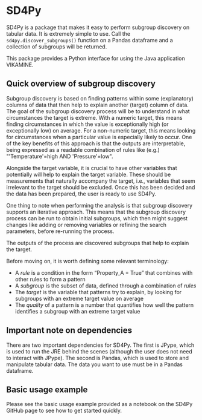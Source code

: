 # SD4Py

SD4Py is a package that makes it easy to perform subgroup discovery on tabular data. It is extremely simple to use. Call the `sd4py.discover_subgroups()` function on a Pandas dataframe and a collection of subgroups will be returned. 

This package provides a Python interface for using the Java application VIKAMINE. 

## Quick overview of subgroup discovery

Subgroup discovery is based on finding patterns within some (explanatory) columns of data that then help to explain another (target) column of data. 
The goal of the subgroup discovery process will be to understand in what circumstances the target is extreme. With a numeric target, this means finding circumstances in which the value is exceptionally high (or exceptionally low) on average.
For a non-numeric target, this means looking for circumstances when a particular value is especially likely to occur.
One of the key benefits of this approach is that the outputs are interpretable, being expressed as a readable combination of rules like (e.g.)  "'Temperature'=high AND 'Pressure'=low". 

Alongside the target variable, it is crucial to have other variables that potentially will help to explain the target variable. These should be measurements that naturally accompany the target, i.e., variables that seem irrelevant to the target should be excluded. 
Once this has been decided and the data has been prepared, the user is ready to use SD4Py. 

One thing to note when performing the analysis is that subgroup discovery supports an iterative approach. This means that the subgroup discovery process can be run to obtain initial subgroups, 
which then might suggest changes like adding or removing variables or refining the search parameters, before re-running the process. 

The outputs of the process are discovered subgroups that help to explain the target. 

Before moving on, it is worth defining some relevant terminology:
 * A *rule* is a condition in the form “Property_A = True” that combines with other rules to form a pattern
 * A *subgroup* is the subset of data, defined through a combination of *rules*
 * The *target* is the variable that patterns try to explain, by looking for subgroups with an extreme target value on average
 * The *quality* of a pattern is a number that quantifies how well the pattern identifies a subgroup with an extreme target value

## Important note on dependencies 

There are two important dependencies for SD4Py. The first is JPype, which is used to run the JRE behind the scenes (although the user does not need to interact with JPype). 
The second is Pandas, which is used to store and manipulate tabular data. The data you want to use must be in a Pandas dataframe. 

## Basic usage example 

Please see the basic usage example provided as a notebook on the SD4Py GitHub page to see how to get started quickly. 
